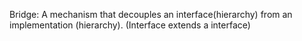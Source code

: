 Bridge: A mechanism that decouples an interface(hierarchy) from an implementation (hierarchy). (Interface extends a interface)


